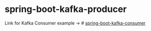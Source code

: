# spring-boot-kafka-producer

Link for Kafka Consumer example -> # [spring-boot-kafka-consumer](https://github.com/kaushikyelne/spring-boot-kafka-consumer)

